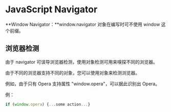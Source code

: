 # JavaScript Navigator

**Window Navigator：**window.navigator 对象在编写时可不使用 window 这个前缀。

## 浏览器检测	
	
由于 navigator 可误导浏览器检测，使用对象检测可用来嗅探不同的浏览器。		

由于不同的浏览器支持不同的对象，您可以使用对象来检测浏览器。	

例如，由于只有 Opera 支持属性 "window.opera"，可以据此识别出 Opera。		

例：		

```javascript
if (window.opera) {...some action...}
```

